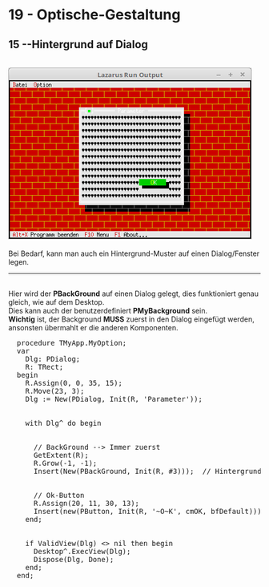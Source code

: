 # 19 - Optische-Gestaltung
## 15 --Hintergrund auf Dialog
<br>
<img src="image.png" alt="Selfhtml"><br><br>
Bei Bedarf, kann man auch ein Hintergrund-Muster auf einen Dialog/Fenster legen.<br>
<hr><br>
Hier wird der <b>PBackGround</b> auf einen Dialog gelegt, dies funktioniert genau gleich, wie auf dem Desktop.<br>
Dies kann auch der benutzerdefiniert <b>PMyBackground</b> sein.<br>
<b>Wichtig</b> ist, der Background <b>MUSS</b> zuerst in den Dialog eingefügt werden,<br>
ansonsten übermahlt er die anderen Komponenten.<br>
<pre><code=pascal>  procedure TMyApp.MyOption;
  var
    Dlg: PDialog;
    R: TRect;
  begin
    R.Assign(0, 0, 35, 15);</font>
    R.Move(23, 3);</font>
    Dlg := New(PDialog, Init(R, 'Parameter'));</font>
<br>
    with Dlg^ do begin
<br>
      // BackGround --> Immer zuerst
      GetExtent(R);
      R.Grow(-1, -1);</font>
      Insert(New(PBackGround, Init(R, #3)));  // Hintergrund einfügen.</font>
<br>
      // Ok-Button
      R.Assign(20, 11, 30, 13);</font>
      Insert(new(PButton, Init(R, '~O~K', cmOK, bfDefault)));</font>
    end;
<br>
    if ValidView(Dlg) <> nil then begin
      Desktop^.ExecView(Dlg);
      Dispose(Dlg, Done);
    end;
  end;</code></pre>
<br>
